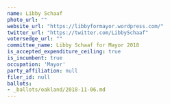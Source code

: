 ```yaml
---
name: Libby Schaaf
photo_url: ""
website_url: "https://libbyformayor.wordpress.com/"
twitter_url: "https://twitter.com/LibbySchaaf"
votersedge_url: ""
committee_name: Libby Schaaf for Mayor 2018
is_accepted_expenditure_ceiling: true
is_incumbent: true
occupation: 'Mayor'
party_affiliation: null
filer_id: null
ballots:
- _ballots/oakland/2018-11-06.md
---
```

